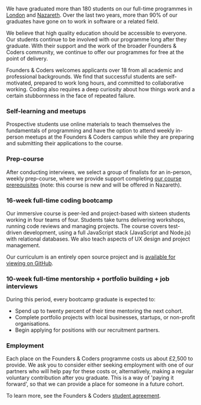 We have graduated more than 180 students on our full-time programmes in [London](./course-information/london) and [Nazareth](./course-information/nazareth). Over the last two years, more than 90% of our graduates have gone on to work in software or a related field.

We believe that high quality education should be accessible to everyone. Our students continue to be involved with our programme long after they graduate. With their support and the work of the broader Founders & Coders community, we continue to offer our programmes for free at the point of delivery.

Founders & Coders welcomes applicants over 18 from all academic and professional backgrounds. We find that successful students are self-motivated, prepared to work long hours, and committed to collaborative working. Coding also requires a deep curiosity about how things work and a certain stubbornness in the face of repeated failure.

### Self-learning and meetups

Prospective students use online materials to teach themselves the fundamentals of programming and have the option to attend weekly in-person meetups at the Founders & Coders campus while they are preparing and submitting their applications to the course.

### Prep-course

After conducting interviews, we select a group of finalists for an in-person, weekly prep-course, where we provide support completing [our course prerequisites](../apply/prerequisites) (note: this course is new and will be offered in Nazareth).

### 16-week full-time coding bootcamp

Our immersive course is peer-led and project-based with sixteen students working in four teams of four. Students take turns delivering workshops, running code reviews and managing projects. The course covers test-driven development, using a full JavaScript stack (JavaScript and Node.js) with relational databases. We also teach aspects of UX design and project management.

Our curriculum is an entirely open source project and is [available for viewing on GitHub](https://github.com/foundersandcoders/info/blob/master/curriculum.md).

### 10-week full-time mentorship + portfolio building + job interviews

During this period, every bootcamp graduate is expected to:
+ Spend up to twenty percent of their time mentoring the next cohort.
+ Complete portfolio projects with local businesses, startups, or non-profit organisations.
+ Begin applying for positions with our recruitment partners.

### Employment

Each place on the Founders & Coders programme costs us about £2,500 to provide. We ask you to consider either seeking employment with one of our partners who will help pay for these costs or, alternatively, making a regular voluntary contribution after you graduate. This is a way of 'paying it forward', so that we can provide a place for someone in a future cohort.

To learn more, see the Founders & Coders [student agreement](https://github.com/foundersandcoders/charter/blob/master/README.md).
